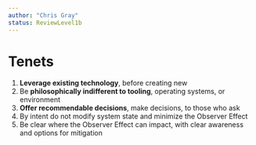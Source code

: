 ```yaml
---
author: "Chris Gray"
status: ReviewLevel1b
---
```


# Tenets

<!--start-TenetOverview-->

1. **Leverage existing technology**, before creating new
1. Be **philosophically indifferent to tooling**, operating systems, or
   environment
1. **Offer recommendable decisions**, make decisions, to those who ask
1. By intent do not modify system state and minimize the Observer Effect
1. Be clear where the Observer Effect can impact, with clear awareness and
   options for mitigation

<!--end-TenetOverview-->
